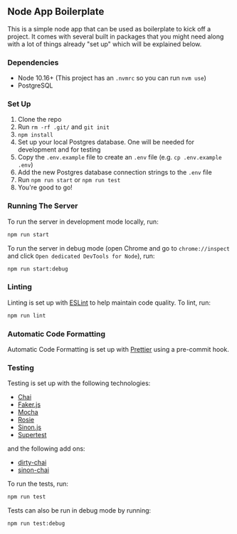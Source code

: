 ## Node App Boilerplate

This is a simple node app that can be used as
boilerplate to kick off a project. It comes with
several built in packages that you might need
along with a lot of things already "set up" which
will be explained below.

### Dependencies

- Node 10.16+ (This project has an `.nvmrc` so you can run `nvm use`)
- PostgreSQL

### Set Up

1. Clone the repo
1. Run `rm -rf .git/` and `git init`
1. `npm install`
1. Set up your local Postgres database. One will be needed
   for development and for testing
1. Copy the `.env.example` file to create an `.env`
   file (e.g. `cp .env.example .env`)
1. Add the new Postgres database connection strings to the `.env` file
1. Run `npm run start` or `npm run test`
1. You're good to go!

### Running The Server

To run the server in development mode locally, run:

```bash
npm run start
```

To run the server in debug mode (open Chrome
and go to `chrome://inspect` and
click `Open dedicated DevTools for Node`), run:

```bash
npm run start:debug
```

### Linting

Linting is set up with [ESLint](https://eslint.org/) to help
maintain code quality. To lint, run:

```bash
npm run lint
```

### Automatic Code Formatting

Automatic Code Formatting is set up with
[Prettier](https://prettier.io/) using a pre-commit hook.

### Testing

Testing is set up with the following technologies:

- [Chai](https://www.chaijs.com/api/bdd/)
- [Faker.js](https://github.com/marak/Faker.js/)
- [Mocha](https://mochajs.org/)
- [Rosie](https://github.com/rosiejs/rosie)
- [Sinon.js](https://sinonjs.org/)
- [Supertest](https://github.com/visionmedia/supertest)

and the following add ons:

- [dirty-chai](https://github.com/prodatakey/dirty-chai)
- [sinon-chai](https://github.com/domenic/sinon-chai)

To run the tests, run:

```bash
npm run test
```

Tests can also be run in debug mode by running:

```
npm run test:debug
```
